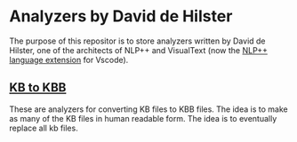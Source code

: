 # Analyzers by David de Hilster

The purpose of this repositor is to store analyzers written by David de Hilster, one of the architects of NLP++ and VisualText (now the [NLP++ language extension](http://vscode.visualtext.org) for Vscode).

## [KB to KBB](https://github.com/VisualText/dehilster-analyzers/tree/main/KBtoKBB)

These are analyzers for converting KB files to KBB files. The idea is to make as many of the KB files in human readable form. The idea is to eventually replace all kb files.
